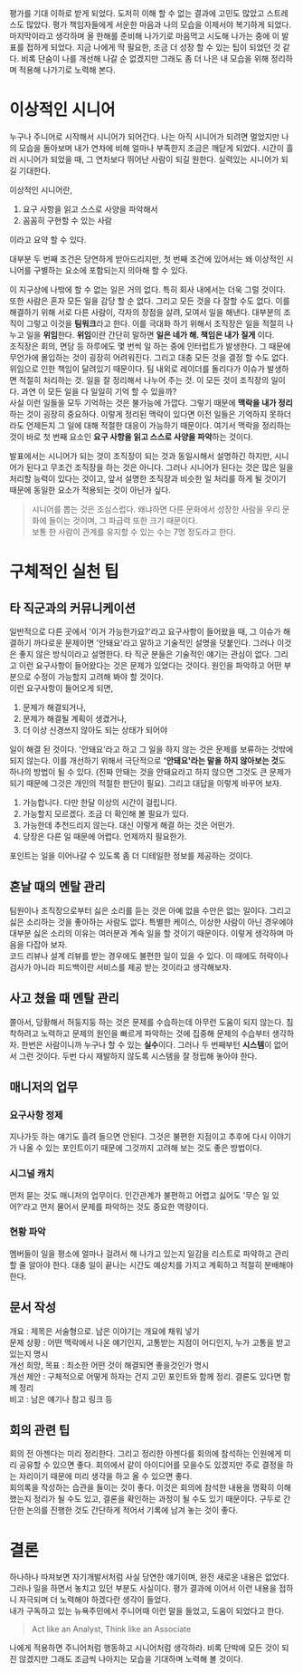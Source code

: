 평가를 기대 이하로 받게 되었다. 도저히 이해 할 수 없는 결과에 고민도 많았고 스트레스도 많았다. 평가 책임자들에게 서운한 마음과 나의 모습을 이제서야 복기하게 되었다. 마지막이라고 생각하며 올 한해를 준비해 나가기로 마음먹고 시도해 나가는 중에 이 발표를 접하게 되었다. 지금 나에게 딱 필요한, 조금 더 성장 할 수 있는 팁이 되었던 것 같다. 비록 단숨이 나를 개선해 나갈 순 없겠지만 그래도 좀 더 나은 내 모습을 위해 정리하며 적용해 나가기로 노력해 본다.

# 이상적인 시니어

누구나 주니어로 시작해서 시니어가 되어간다. 나는 아직 시니어가 되려면 멀었지만 나의 모습을 돌아보며 내가 연차에 비해 얼마나 부족한지 조금은 깨닫게 되었다. 시간이 흘러 시니어가 되었을 때, 그 연차보다 뛰어난 사람이 되길 원한다. 실력있는 시니어가 되길 기대한다.

이상적인 시니어란,

1.  요구 사항을 읽고 스스로 사양을 파악해서
2.  꼼꼼히 구현할 수 있는 사람

이라고 요약 할 수 있다.

대부분 두 번째 조건은 당연하게 받아드리지만, 첫 번째 조건에 있어서는 왜 이상적인 시니어를 구별하는 요소에 포함되는지 의아해 할 수 있다.

이 지구상에 나밖에 할 수 없는 일은 거의 없다. 특히 회사 내에서는 더욱 그럴 것이다. 또한 사람은 혼자 모든 일을 감당 할 순 없다. 그리고 모든 것을 다 잘할 수도 없다. 이를 해결하기 위해 서로 다른 사람이, 각자의 장점을 살려, 모여서 일을 해낸다. 대부분의 조직이 그렇고 이것을 **팀워크**라고 한다. 이를 극대화 하기 위해서 조직장은 일을 적절히 나누고 일을 **위임**한다. **위임**이란 간단히 말하면 **일은 네가 해. 책임은 내가 질게** 이다.  
조직장은 회의, 면담 등 하루에도 몇 번씩 일 하는 중에 인터럽트가 발생한다. 그 때문에 무언가에 몰입하는 것이 굉장히 어려워진다. 그리고 대충 모든 것을 결정 할 수도 없다. 위임으로 인한 책임이 달려있기 때문이다. 팀 내외로 레이더를 돌리다가 이슈가 발생하면 적절히 처리하는 것. 일을 잘 정리해서 나누어 주는 것. 이 모든 것이 조직장의 일이다. 과연 이 모든 일을 다 일일히 기억 할 수 있을까?  
사실 이런 일들을 모두 기억하는 것은 불가능에 가깝다. 그렇기 때문에 **맥락을 내가 정리**하는 것이 굉장히 중요하다. 이렇게 정리된 맥락이 있다면 이전 일들은 기억하지 못하더라도 언제든지 그 일에 대해 적절한 대응이 가능하기 때문이다. 여기서 맥락을 정리하는 것이 바로 첫 번째 요소인 **요구 사항을 읽고 스스로 사양을 파악**하는 것이다.

발표에서는 시니어가 되는 것이 조직장이 되는 것과 동일시해서 설명하긴 하지만, 시니어가 된다고 무조건 조직장을 하는 것은 아니다. 그러나 시니어가 된다는 것은 많은 일을 처리할 능력이 있다는 것이고, 앞서 설명한 조직장과 비슷한 일 처리를 하게 될 것이기 때문에 동일한 요소가 적용되는 것이 아닌가 싶다.

> 시니어를 뽑는 것은 조심스럽다. 왜냐하면 다른 문화에서 성장한 사람을 우리 문화에 들이는 것이며, 그 파급력 또한 크기 때문이다.  
> 보통 한 사람이 관계를 유지할 수 있는 수는 7명 정도라고 한다.

# 구체적인 실천 팁

## 타 직군과의 커뮤니케이션

일반적으로 다른 곳에서 '이거 가능한가요?'라고 요구사항이 들어왔을 때, 그 이슈가 해결하기 까다로운 문제이면 '안돼요'라고 말하고 기술적인 설명을 덧붙인다. 그러나 이것은 좋지 않은 방식이라고 설명한다. 타 직군 분들은 기술적인 얘기는 관심이 없다. 그리고 이런 요구사항이 들어왔다는 것은 문제가 있었다는 것이다. 원인을 파악하고 어떤 부분으로 수정이 가능할지 고려해 봐야 할 것이다.  
이런 요구사항이 들어오게 되면,

1.  문제가 해결되거나,
2.  문제가 해결될 계획이 생겼거나,
3.  더 이상 신경쓰지 않아도 되는 상태가 되어야

일이 해결 된 것이다. '안돼요'라고 하고 그 일을 하지 않는 것은 문제를 보류하는 것밖에 되지 않는다. 이를 개선하기 위해서 극단적으로 **'안돼요'라는 말을 하지 않아보는 것**도 하나의 방법이 될 수 있다. (진짜 안돼는 것을 안돼요라고 하지 않으면 그것도 큰 문제가 되기 때문에 그것은 개인의 적절한 판단이 필요). 그리고 대답을 이렇게 바꾸어 보자.

1.  가능합니다. 다만 한달 이상의 시간이 걸립니다.
2.  가능할지 모르겠다. 조금 더 확인해 볼 필요가 있다.
3.  가능한데 추천드리지 않는다. 대신 이렇게 해결 하는 것은 어떤가.
4.  당장은 다른 일 때문에 어렵다. 언제까지 필요한가.

포인트는 일을 이어나갈 수 있도록 좀 더 디테일한 정보를 제공하는 것이다.

## 혼날 때의 멘탈 관리

팀원이나 조직장으로부터 싫은 소리를 듣는 것은 아예 없을 수만은 없는 일이다. 그리고 싫은 소리하는 것을 좋아하는 사람도 없다. 특별한 케이스, 이상한 사람이 아닌 경우에야 대부분 싫은 소리의 이유는 여러분과 계속 일을 할 것이기 때문이다. 이렇게 생각하며 마음을 다잡아 보자.  
코드 리뷰나 설계 리뷰를 받는 경우에도 불편한 일이 있을 수 있다. 이 때에도 허락이나 검사가 아니라 피드백이란 서비스를 제공 받는 것이라고 생각해보자.

## 사고 쳤을 때 멘탈 관리

쫄아서, 당황해서 허둥지둥 하는 것은 문제를 수습하는데 아무런 도움이 되지 않는다. 침착하려고 노력하고 문제의 원인을 빠르게 파악하는 것에 집중해 문제의 수습부터 생각하자. 한번은 사람이니까 누구나 할 수 있는 **실수**이다. 그러나 두 번째부턴 **시스템**이 없어서 그런 것이다. 두번 다시 재발하지 않도록 시스템을 잘 정립해 놓아야 한다.

## 매니저의 업무

### 요구사항 정제

지나가듯 하는 얘기도 흘려 들으면 안된다. 그것은 불편한 지점이고 추후에 다시 이야기가 나올 수 있는 포인트이기 때문에 그것까지 고려해 보는 것도 좋은 방법이다.

### 시그널 캐치

먼저 묻는 것도 매니저의 업무이다. 인간관계가 불편하고 어렵고 싫어도 '무슨 일 있어?'라고 먼저 물어서 문제를 파악하는 것도 중요한 역량이다.

### 현황 파악

멤버들이 일을 평소에 얼마나 걸려서 해 나가고 있는지 일감을 리스트로 파악하고 관리할 줄 알아야 한다. 대충 일이 끝나는 시간도 예상치를 가지고 계획하고 적절히 분배해야 한다.

## 문서 작성

개요 : 제목은 서술형으로. 남은 이야기는 개요에 채워 넣기  
문제 상황 : 어떤 맥락에서 나온 얘기인지, 고통받는 지점이 어디인지, 누가 고통을 받고 있는지 명시  
개선 희망, 목표 : 최소한 어떤 것이 해결되면 좋을것인가 명시  
개선 제안 : 구체적으로 어떻게 하자는 건지 고민 포인트와 함께 정리. 결론도 있다면 함께 정리  
비고 : 남은 얘기나 참고 링크 등

## 회의 관련 팁

회의 전 아젠다는 미리 정리한다. 그리고 정리한 아젠다를 회의에 참석하는 인원에게 미리 공유할 수 있으면 좋다. 회의에서 같이 아이디어를 모을수도 있겠지만 주로 결정을 하는 자리이기 때문에 미리 생각을 하고 올 수 있으면 좋다.  
회의록을 작성하는 습관을 들이는 것이 좋다. 이것은 회의에 참석한 내용을 명확히 이해 했는지 정리가 될 수도 있고, 결론을 확인하는 과정이 될 수도 있기 때문이다. 구두로 간단한 논의를 진행한 것도 간단하게 적어서 기록에 남겨 놓는 것이 좋다.

# 결론

하나하나 따져보면 자기개발서처럼 사실 당연한 얘기이며, 완전 새로운 내용은 없었다. 그러나 일을 하면서 놓치고 있던 부분도 사실이다. 평가 결과에 이어서 이런 내용을 접하니 자극되며 더 노력해야 하겠다란 생각이 들었다.  
내가 구독하고 있는 뉴욕주민에서 주니어때 이런 말을 들었고, 도움이 되었다고 한다.

> Act like an Analyst, Think like an Associate

나에게 적용하면 주니어처럼 행동하고 시니어처럼 생각하라. 비록 단박에 모든 것이 되진 않겠지만 그래도 조금씩 나아지는 모습을 기대하며 노력해 볼 것이다.